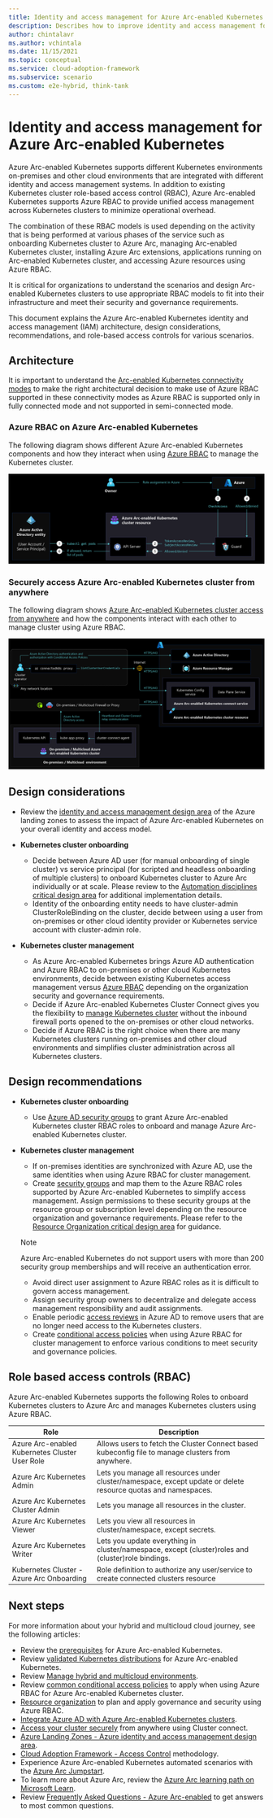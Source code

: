 ```yaml
---
title: Identity and access management for Azure Arc-enabled Kubernetes
description: Describes how to improve identity and access management for the Azure Arc-enabled Kubernetes.
author: chintalavr
ms.author: vchintala
ms.date: 11/15/2021
ms.topic: conceptual
ms.service: cloud-adoption-framework
ms.subservice: scenario
ms.custom: e2e-hybrid, think-tank
---
```


# Identity and access management for Azure Arc-enabled Kubernetes

Azure Arc-enabled Kubernetes supports different Kubernetes environments on-premises and other cloud environments that are integrated with different identity and access management systems. In addition to existing Kubernetes cluster role-based access control (RBAC), Azure Arc-enabled Kubernetes supports Azure RBAC to provide unified access management across Kubernetes clusters to minimize operational overhead.

The combination of these RBAC models is used depending on the activity that is being performed at various phases of the service such as onboarding Kubernetes cluster to Azure Arc, managing Arc-enabled Kubernetes cluster, installing Azure Arc extensions, applications running on Arc-enabled Kubernetes cluster, and accessing Azure resources using Azure RBAC.

It is critical for organizations to understand the scenarios and design Arc-enabled Kubernetes clusters to use appropriate RBAC models to fit into their infrastructure and meet their security and governance requirements.

This document explains the Azure Arc-enabled Kubernetes identity and access management (IAM) architecture, design considerations, recommendations, and role-based access controls for various scenarios.

## Architecture

It is important to understand the [Arc-enabled Kubernetes connectivity modes](/azure/azure-arc/kubernetes/conceptual-connectivity-modes#understand-connectivity-modes) to make the right architectural decision to make use of Azure RBAC supported in these connectivity modes as Azure RBAC is supported only in fully connected mode and not supported in semi-connected mode.

### Azure RBAC on Azure Arc-enabled Kubernetes

The following diagram shows different Azure Arc-enabled Kubernetes components and how they interact when using [Azure RBAC](/azure/azure-arc/kubernetes/conceptual-azure-rbac#architecture---azure-rbac-on-azure-arc-enabled-kubernetes) to manage the Kubernetes cluster.

![Azure RBAC on Azure Arc-enabled Kubernetes](./media/arc-enabled-kubernetes-aad-integration.png)

### Securely access Azure Arc-enabled Kubernetes cluster from anywhere

The following diagram shows [Azure Arc-enabled Kubernetes cluster access from anywhere](/azure/azure-arc/kubernetes/conceptual-cluster-connect) and how the components interact with each other to manage cluster using Azure RBAC.

![Access Arc-enabled Kubernetes anywhere](./media/arc-enabled-kubernetes-cluster-connect-network.png)

## Design considerations

- Review the [identity and access management design area](/azure/cloud-adoption-framework/ready/enterprise-scale/identity-and-access-management) of the Azure landing zones to assess the impact of Azure Arc-enabled Kubernetes on your overall identity and access model.

- **Kubernetes cluster onboarding**
  - Decide between Azure AD user (for manual onboarding of single cluster) vs service principal (for scripted and headless onboarding of multiple clusters) to onboard Kubernetes cluster to Azure Arc individually or at scale. Please review to the [Automation disciplines critical design area](./eslz-arc-kubernetes-automation-disciplines.md) for additional implementation details.
  - Identity of the onboarding entity needs to have cluster-admin ClusterRoleBinding on the cluster, decide between using a user from on-premises or other cloud identity provider or Kubernetes service account with cluster-admin role.

- **Kubernetes cluster management**
  - As Azure Arc-enabled Kubernetes brings Azure AD authentication and Azure RBAC to on-premises or other cloud Kubernetes environments, decide between existing Kubernetes access management versus [Azure RBAC](/azure/azure-arc/kubernetes/conceptual-azure-rbac) depending on the organization security and governance requirements.
  - Decide if Azure Arc-enabled Kubernetes Cluster Connect gives you the flexibility to [manage Kubernetes cluster](/azure/azure-arc/kubernetes/conceptual-cluster-connect) without the inbound firewall ports opened to the on-premises or other cloud networks.
  - Decide if Azure RBAC is the right choice when there are many Kubernetes clusters running on-premises and other cloud environments and simplifies cluster administration across all Kubernetes clusters.

## Design recommendations

- **Kubernetes cluster onboarding**
  - Use [Azure AD security groups](/azure/active-directory/fundamentals/active-directory-groups-create-azure-portal) to grant Azure Arc-enabled Kubernetes cluster RBAC roles to onboard and manage Azure Arc-enabled Kubernetes cluster.
  
- **Kubernetes cluster management**
  - If on-premises identities are synchronized with Azure AD, use the same identities when using Azure RBAC for cluster management.
  - Create [security groups](/azure/active-directory/fundamentals/active-directory-groups-create-azure-portal) and map them to the Azure RBAC roles supported by Azure Arc-enabled Kubernetes to simplify access management. Assign permissions to these security groups at the resource group or subscription level depending on the resource organization and governance requirements. Please refer to the [Resource Organization critical design area](./eslz-arc-kubernetes-resource-organization.md) for guidance.
  
  > [!NOTE]
  > Azure Arc-enabled Kubernetes do not support users with more than 200 security group memberships and will receive an authentication error.

  - Avoid direct user assignment to Azure RBAC roles as it is difficult to govern access management.
  - Assign security group owners to decentralize and delegate access management responsibility and audit assignments.
  - Enable periodic [access reviews](/azure/active-directory/privileged-identity-management/pim-create-azure-ad-roles-and-resource-roles-review) in Azure AD to remove users that are no longer need access to the Kubernetes clusters.
  - Create [conditional access policies](/azure/active-directory/conditional-access/howto-conditional-access-policy-azure-management) when using Azure RBAC for cluster management to enforce various conditions to meet security and governance policies.
  
## Role based access controls (RBAC)

Azure Arc-enabled Kubernetes supports the following Roles to onboard Kubernetes clusters to Azure Arc and manages Kubernetes clusters using Azure RBAC.

|Role|Description|
|-----------|------------|
|Azure Arc-enabled Kubernetes Cluster User Role|Allows users to fetch the Cluster Connect based kubeconfig file to manage clusters from anywhere.|
|Azure Arc Kubernetes Admin|Lets you manage all resources under cluster/namespace, except update or delete resource quotas and namespaces.|
|Azure Arc Kubernetes Cluster Admin|Lets you manage all resources in the cluster.|
|Azure Arc Kubernetes Viewer|Lets you view all resources in cluster/namespace, except secrets.|
|Azure Arc Kubernetes Writer|Lets you update everything in cluster/namespace, except (cluster)roles and (cluster)role bindings.|
|Kubernetes Cluster - Azure Arc Onboarding|Role definition to authorize any user/service to create connected clusters resource|

## Next steps

For more information about your hybrid and multicloud cloud journey, see the following articles:

- Review the [prerequisites](/azure/azure-arc/kubernetes/quickstart-connect-cluster?tabs=azure-cli#prerequisites) for Azure Arc-enabled Kubernetes.
- Review [validated Kubernetes distributions](/azure/azure-arc/kubernetes/validation-program#validated-distributions) for Azure Arc-enabled Kubernetes.
- Review [Manage hybrid and multicloud environments](/azure/cloud-adoption-framework/scenarios/hybrid/manage).
- Review [common conditional access policies](/azure/active-directory/conditional-access/plan-conditional-access) to apply when using Azure RBAC for Azure Arc-enabled Kubernetes cluster.
- [Resource organization](./eslz-arc-kubernetes-resource-organization.md) to plan and apply governance and security using Azure RBAC.
- [Integrate Azure AD with Azure Arc-enabled Kubernetes clusters](/azure/azure-arc/kubernetes/azure-rbac).
- [Access your cluster securely](/azure/azure-arc/kubernetes/conceptual-cluster-connect) from anywhere using Cluster connect.
- [Azure Landing Zones - Azure identity and access management design area](/azure/cloud-adoption-framework/ready/landing-zone/design-area/identity-access).
- [Cloud Adoption Framework - Access Control](/azure/cloud-adoption-framework/secure/access-control) methodology.
- Experience Azure Arc-enabled Kubernetes automated scenarios with the [Azure Arc Jumpstart](https://azurearcjumpstart.io/azure_arc_jumpstart/azure_arc_k8s/).
- To learn more about Azure Arc, review the [Azure Arc learning path on Microsoft Learn](/learn/paths/manage-hybrid-infrastructure-with-azure-arc/).
- Review [Frequently Asked Questions - Azure Arc-enabled](/azure/azure-arc/kubernetes/faq) to get answers to most common questions.
